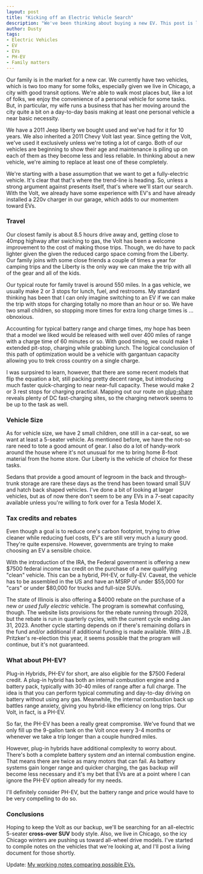 ```yaml
---
layout: post
title: "Kicking off an Electric Vehicle Search"
description: "We've been thinking about buying a new EV. This post is largely me convincing myself that it's time and laying out some basic requirements."
author: Dusty
tags:
- Electric Vehicles
- EV
- EVs
- PH-EV
- Family matters
---
```


Our family is in the market for a new car. We currently have two vehicles,
which is two too many for some folks, especially given we live in Chicago,
a city with good transit options. We're able to walk most places but, like a
lot of folks, we enjoy the convenience of a personal vehicle for some tasks.
But, in particular, my wife runs a business that has her moving around the
city quite a bit on a day-to-day basis making at least one personal vehicle
a near basic necessity.

We have a 2011 Jeep liberty we bought used and we've had for it for 10 years.
We also inherited a 2011 Chevy Volt last year. Since getting the Volt, we've
used it exclusively unless we're toting a lot of cargo. Both of our vehicles
are beginning to show their age and maintenance is piling up on each of them
as they become less and less reliable. In thinking about a new vehicle, we're
aiming to replace at least one of these completely.

We're starting with a base assumption that we want to get a fully-electric
vehicle. It's clear that that's where the trend-line is heading. So, unless
a strong argument against presents itself, that's where we'll start our search.
With the Volt, we already have some experience with EV's and have already
installed a 220v charger in our garage, which adds to our momentem toward EVs.

### Travel

Our closest family is about 8.5 hours drive away and, getting close to 40mpg
highway after swiching to gas, the Volt has been a welcome improvement to the
cost of making those trips. Though, we do have to pack lighter given the
given the reduced cargo space coming from the Liberty. Our family joins with
some close friends a couple of times a year for camping trips and the Liberty
is the only way we can make the trip with all of the gear and all of the kids.

Our typical route for family travel is around 550 miles. In a gas vehicle, we
usually make 2 or 3 stops for lunch, fuel, and restrooms. My standard thinking
has been that I can only imagine switching to an EV if we can make the trip
with stops for charging totally no more than an hour or so. We have two small
children, so stopping more times for extra long charge times is ... obnoxious.

Accounting for typical battery range and charge times, my hope has been that a
model we liked would be released with well over 400 miles of range with a charge
time of 60 minutes or so. With good timing, we could make 1 extended pit-stop,
charging while grabbing lunch. The logical conclusion of this path of
optimization would be a vehicle with gargantuan capacity allowing you to trek
cross country on a single charge.

I was surpsired to learn, however, that there are some recent models that flip
the equation a bit, still packing pretty decent range, but introducing much
faster quick-charging to near near-full capacity. These would make 2 or 3 rest
stops for charging practical. Mapping out our route on
[plug-share](https://www.plugshare.com/) reveals plenty of DC fast-charging
sites, so the charging network seems to be up to the task as well.

### Vehicle Size

As for vehicle size, we have 2 small children, one still in a car-seat, so
we want at least a 5-seater vehicle. As mentioned before, we have the not-so
rare need to tote a good amount of gear. I also do a lot of handy-work around
the house where it's not unusual for me to bring home 8-foot material from the
home store. Our Liberty is the vehicle of choice for these tasks.

Sedans that provide a good amount of legroom in the back and through-trunk
storage are rare these days as the trend has been toward small SUV and hatch
back shaped vehicles. I've done a bit of looking at larger vehicles, but as of
now there don't seem to be any EVs in a 7-seat capacity available unless you're
willing to fork over for a Tesla Model X.

### Tax credits and rebates

Even though a goal is to reduce one's carbon footprint, trying to drive cleaner
while reducing fuel costs, EV's are still very much a luxury good. They're quite
expensive. However, governments are trying to make choosing an EV a sensible
choice.

With the introduction of the IRA, the Federal government is offering a new
$7500 federal income tax credit on the purchase of a new qualifying "clean"
vehicle. This can be a hybrid, PH-EV, or fully-EV. Caveat, the vehicle has to
be assembled in the US and have an MSRP of under $55,000 for "cars" or under
$80,000 for trucks and full-size SUVs.

The state of Illinois is also offering a $4000 rebate on the purchase of a
new _or used_ _fully electric_ vehicle. The program is somewhat confusing,
though. The website lists provisions for the rebate running through 2028, but
the rebate is run in quarterly cycles, with the current cycle ending Jan 31, 2023.
Another cycle starting depends on if there's remaining dollars in the
fund and/or additional if additional funding is made available. With J.B.
Pritzker's re-election this year, it seems possible that the program will
continue, but it's not guaranteed.

### What about PH-EV?

Plug-in Hybrids, PH-EV for short, are also eligible for the $7500 Federal
credit. A plug-in hybrid has both an internal combustion engine and a battery
pack, typically with 30-40 miles of range after a full charge. The idea is that
you can perform typical commuting and day-to-day driving on battery without
using any gas. Meanwhile, the internal combustion back up battles range
anxiety, giving you hybrid-like efficiency on long trips. Our Volt, in fact,
is a PH-EV.

So far, the PH-EV has been a really great compromise. We've found that we only
fill up the 9-gallon tank on the Volt once every 3-4 months or whenever we take
a trip longer than a couple hundred miles.

However, plug-in hybrids have additional complexity to worry about. There's
both a complete battery system _and_ an internal combustion engine. That means
there are twice as many motors that can fail. As battery systems gain longer
range and quicker charging, the gas backup _will_ become less necessary and
it's my bet that EVs are at a point where I can ignore the PH-EV option already
for my needs.

I'll definitely consider PH-EV, but the battery range and price would have to
be very compelling to do so.

### Conclusions

Hoping to keep the Volt as our backup, we'll be searching for an all-electric
5-seater **cross-over SUV** body style. Also, we live in Chicago, so the icy
Chicago winters are pushing us toward all-wheel drive models. I've started to
compile notes on the vehicles that we're looking at, and I'll post a living
document for those shortly.

Update: [My working notes comparing possible EVs.](/2023/01/11/ev-notes)
